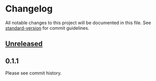 # Changelog

All notable changes to this project will be documented in this file. See [standard-version](https://github.com/conventional-changelog/standard-version) for commit guidelines.

## [Unreleased](https://github.com/dotenv-org/python-dotenvx/compare/v0.0.1...main)

## 0.1.1

Please see commit history.
